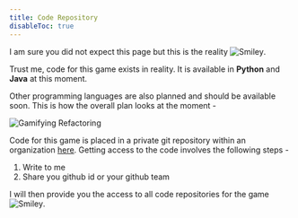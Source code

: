 ```yaml
---
title: Code Repository
disableToc: true
---
```


I am sure you did not expect this page but this is the reality ![Smiley](/images/smiley.png?width=20px&classes=smiley).

Trust me, code for this game exists in reality. It is available in **Python** and **Java** at this moment.
 
Other programming languages are also planned and should be available soon. This is how the overall plan looks at the moment - 

![Gamifying Refactoring](/images/backlog.png?height=350px)

Code for this game is placed in a private git repository within an organization [here](https://github.com/gamifying-refactoring). Getting access to the code involves the following steps -

1. Write to me
2. Share you github id or your github team

I will then provide you the access to all code repositories for the game ![Smiley](/images/smiley.png?width=20px&classes=smiley).
  
